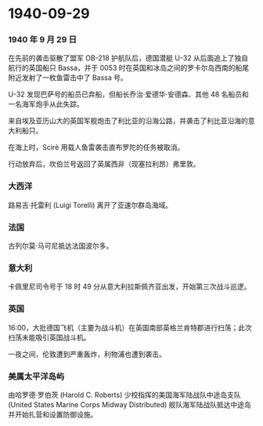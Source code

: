 # 1940-09-29

### 1940 年 9 月 29 日

在先前的袭击驱散了盟军 OB-218 护航队后，德国潜艇 U-32
从后面追上了独自航行的英国船只 Bassa，并于 0053
时在英国和冰岛之间的罗卡尔岛西南的船尾附近发射了一枚鱼雷击中了 Bassa
号。

U-32 发现巴萨号的船员已弃船，但船长乔治·爱德华·安德森、其他 48
名船员和一名海军炮手从此失踪。

来自埃及亚历山大的英国军舰炮击了利比亚的沿海公路，并袭击了利比亚沿海的意大利船只。

在海上时，Scirè 用载人鱼雷袭击直布罗陀的任务被取消。

行动放弃后，坎伯兰号返回了英属西非（现塞拉利昂）弗里敦。

### 大西洋

路易吉·托雷利 (Luigi Torelli) 离开了亚速尔群岛海域。

### 法国

古列尔莫·马可尼抵达法国波尔多。

### 意大利

卡佩里尼司令号于 18 时 49 分从意大利拉斯佩齐亚出发，开始第三次战斗巡逻。

### 英国

16:00，大批德国飞机（主要为战斗机）在英国南部英格兰肯特郡进行扫荡；此次扫荡未能吸引英国战斗机。

一夜之间，伦敦遭到严重轰炸，利物浦也遭到袭击。

### 美属太平洋岛屿

由哈罗德·罗伯茨 (Harold C. Roberts) 少校指挥的美国海军陆战队中途岛支队
(United States Marine Corps Midway Distributed)
舰队海军陆战队抵达中途岛并开始扎营和设置防御设施。